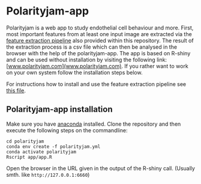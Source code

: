 # Polarityjam-app

Polarityjam is a web app to study endothelial cell behaviour and more.
First, most important features from at least one input image are extracted via the [feature extraction pipeline](polarityjam/README.md) 
also provided within this repository.
The result of the extraction process is a csv file which can then be analysed in the browser with the help
of the polarityjam-app. The app is based on R-shiny and can be used without installation by
 visiting the following link: [www.polarityjam.com](www.polarityjam.com). If you rather want to work on your own system follow the 
 installation steps below.

For instructions how to install and use the feature extraction pipeline see [this file](polarityjam/README.md).


## Polarityjam-app installation

Make sure you have [anaconda](https://www.anaconda.com/) installed. 
Clone the repository and then execute the following steps on the commandline:

```commandline
cd polarityjam
conda env create -f polarityjam.yml
conda activate polarityjam
Rscript app/app.R
```

Open the browser in the URL given in the output of the R-shiny call. (Usually smth. like `http://127.0.0.1:6660`)
